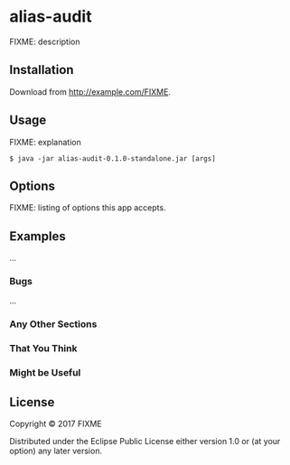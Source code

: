 # alias-audit

FIXME: description

## Installation

Download from http://example.com/FIXME.

## Usage

FIXME: explanation

    $ java -jar alias-audit-0.1.0-standalone.jar [args]

## Options

FIXME: listing of options this app accepts.

## Examples

...

### Bugs

...

### Any Other Sections
### That You Think
### Might be Useful

## License

Copyright © 2017 FIXME

Distributed under the Eclipse Public License either version 1.0 or (at
your option) any later version.
